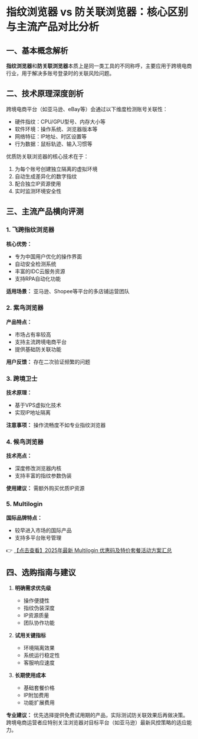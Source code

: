 # 指纹浏览器 vs 防关联浏览器：核心区别与主流产品对比分析

## 一、基本概念解析

**指纹浏览器**和**防关联浏览器**本质上是同一类工具的不同称呼，主要应用于跨境电商行业，用于解决多账号登录时的关联风险问题。

## 二、技术原理深度剖析

跨境电商平台（如亚马逊、eBay等）会通过以下维度检测账号关联性：

- 硬件指纹：CPU/GPU型号、内存大小等
- 软件环境：操作系统、浏览器版本等
- 网络特征：IP地址、时区设置等
- 行为数据：鼠标轨迹、输入习惯等

优质防关联浏览器的核心技术在于：
1. 为每个账号创建独立隔离的虚拟环境
2. 自动生成差异化的数字指纹
3. 配合独立IP资源使用
4. 实时监测环境安全性

## 三、主流产品横向评测

### 1. 飞跨指纹浏览器
**核心优势：**
- 专为中国用户优化的操作界面
- 自动安全检测系统
- 丰富的IDC云服务资源
- 支持RPA自动化功能

**适用场景：** 亚马逊、Shopee等平台的多店铺运营团队

### 2. 紫鸟浏览器
**产品特点：**
- 市场占有率较高
- 支持主流跨境电商平台
- 提供基础防关联功能

**用户反馈：** 存在二次验证频繁的问题

### 3. 跨境卫士
**技术原理：**
- 基于VPS虚拟化技术
- 实现IP地址隔离

**注意事项：** 操作流畅度不如专业指纹浏览器

### 4. 候鸟浏览器
**技术亮点：**
- 深度修改浏览器内核
- 支持丰富的指纹参数伪装

**使用建议：** 需额外购买优质IP资源

### 5. Multilogin
**国际品牌特点：**
- 较早进入市场的国际产品
- 支持多平台账号管理

👉 [【点击查看】2025年最新 Multilogin 优惠码及特价套餐活动方案汇总](https://bit.ly/multIlogin)

## 四、选购指南与建议

1. **明确需求优先级**
   - 操作便捷性
   - 指纹伪装深度
   - IP资源质量
   - 团队协作功能

2. **试用关键指标**
   - 环境隔离效果
   - 系统运行稳定性
   - 客服响应速度

3. **长期使用成本**
   - 基础套餐价格
   - IP附加费用
   - 功能扩展费用

**专业建议：** 优先选择提供免费试用期的产品，实际测试防关联效果后再做决策。跨境电商运营者应特别关注浏览器对目标平台（如亚马逊）最新风控策略的适应能力。